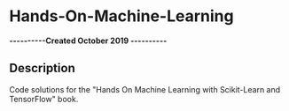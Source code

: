 # Hands-On-Machine-Learning
**----------Created October 2019 ----------**

## Description
Code solutions for the "Hands On Machine Learning with Scikit-Learn and TensorFlow" book.

